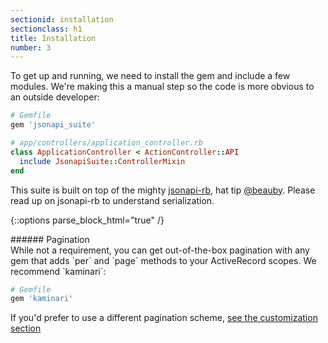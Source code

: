 ```yaml
---
sectionid: installation
sectionclass: h1
title: Installation
number: 3
---
```


To get up and running, we need to install the gem and include a few
modules. We're making this a manual step so the code is more obvious
to an outside developer:

```ruby
# Gemfile
gem 'jsonapi_suite'

# app/controllers/application_controller.rb
class ApplicationController < ActionController::API
  include JsonapiSuite::ControllerMixin
end
```

This suite is built on top of the mighty [jsonapi-rb](jsonapi-rb.org),
 hat tip [@beauby](https://github.com/beauby). Please read up on
 jsonapi-rb to understand serialization.

{::options parse_block_html="true" /}
<div class='note info'>
###### Pagination
  <div class='note-content'>
  While not a requirement, you can get out-of-the-box pagination with any gem that adds `per` and `page` methods to your ActiveRecord scopes. We recommend `kaminari`:

```ruby
# Gemfile
gem 'kaminari'
```

  If you'd prefer to use a different pagination scheme, [see the
  customization section](#without-kaminari)
  </div>
</div>
<div style="height: 20rem;" />
